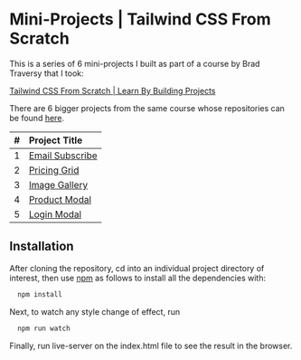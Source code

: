 # Mini-Projects | Tailwind CSS From Scratch

This is a series of 6 mini-projects I built as part of a course by Brad Traversy that I took:

[Tailwind CSS From Scratch | Learn By Building Projects](https://www.udemy.com/course/tailwind-from-scratch/)

There are 6 bigger projects from the same course whose repositories can be found [here](https://github.com/DakouriKobri/tailwind-from-scratch-course-bigger-projects).

| #   | Project Title                                                                                                           |
| :-- | :---------------------------------------------------------------------------------------------------------------------- |
| 1   | [Email Subscribe](https://github.com/DakouriKobri/tailwind-from-scratch-course-mini-projects/tree/main/email-subscribe) |
| 2   | [Pricing Grid](https://github.com/DakouriKobri/tailwind-from-scratch-course-mini-projects/tree/main/pricing-grid)       |
| 3   | [Image Gallery](https://github.com/DakouriKobri/tailwind-from-scratch-course-mini-projects/tree/main/image-gallery)     |
| 4   | [Product Modal](https://github.com/DakouriKobri/tailwind-from-scratch-course-mini-projects/tree/main/product-modal)     |
| 5   | [Login Modal](https://github.com/DakouriKobri/tailwind-from-scratch-course-mini-projects/tree/main/login-modal)         |

## Installation

After cloning the repository, cd into an individual project directory of interest, then use [npm](https://docs.npmjs.com/cli/v6/commands/npm-install) as follows to install all the dependencies with:

```bash
  npm install
```

Next, to watch any style change of effect, run

```bash
  npm run watch
```

Finally, run live-server on the index.html file to see the result in the browser.
